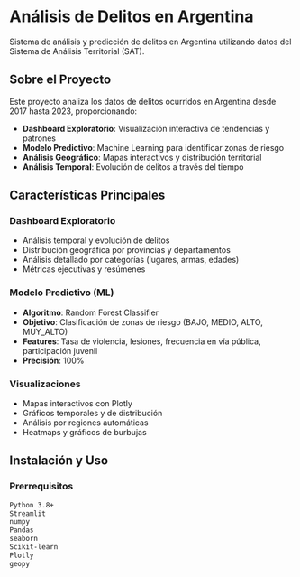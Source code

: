 # Análisis de Delitos en Argentina

Sistema de análisis y predicción de delitos en Argentina utilizando datos del Sistema de Análisis Territorial (SAT).

##  Sobre el Proyecto

Este proyecto analiza los datos de delitos ocurridos en Argentina desde 2017 hasta 2023, proporcionando:

- **Dashboard Exploratorio**: Visualización interactiva de tendencias y patrones
- **Modelo Predictivo**: Machine Learning para identificar zonas de riesgo
- **Análisis Geográfico**: Mapas interactivos y distribución territorial
- **Análisis Temporal**: Evolución de delitos a través del tiempo

##  Características Principales

### Dashboard Exploratorio
- Análisis temporal y evolución de delitos
- Distribución geográfica por provincias y departamentos
- Análisis detallado por categorías (lugares, armas, edades)
- Métricas ejecutivas y resúmenes

###  Modelo Predictivo (ML)
- **Algoritmo**: Random Forest Classifier
- **Objetivo**: Clasificación de zonas de riesgo (BAJO, MEDIO, ALTO, MUY_ALTO)
- **Features**: Tasa de violencia, lesiones, frecuencia en vía pública, participación juvenil
- **Precisión**: 100%

###  Visualizaciones
- Mapas interactivos con Plotly
- Gráficos temporales y de distribución
- Análisis por regiones automáticas
- Heatmaps y gráficos de burbujas

##  Instalación y Uso

### Prerrequisitos
```bash
Python 3.8+
Streamlit
numpy
Pandas
seaborn
Scikit-learn
Plotly
geopy
